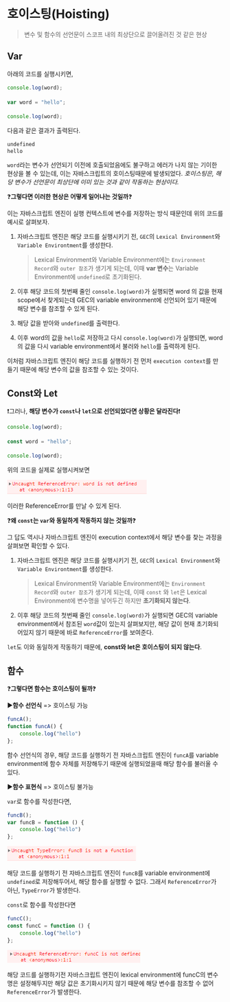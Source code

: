 # 호이스팅(Hoisting)

> 변수 및 함수의 선언문이 스코프 내의 최상단으로 끌어올려진 것 같은 현상



## Var

아래의 코드를 실행시키면,

```javascript
console.log(word);

var word = "hello";

console.log(word);
```

다음과 같은 결과가 출력된다.

```
undefined
hello
```

`word`라는 변수가 선언되기 이전에 호출되었음에도 불구하고 에러가 나지 않는 기이한 현상을 볼 수 있는데, 이는 자바스크립트의 호이스팅때문에 발생되었다. *호이스팅은, 해당 변수가 선언문이 최상단에 이미 있는 것과 같이 작동하는 현상이다.*



❓**그렇다면 이러한 현상은 어떻게 일어나는 것일까**❓

이는 자바스크립트 엔진이 실행 컨텍스트에 변수를 저장하는 방식 때문인데 위의 코드를 예시로 살펴보자.

1. 자바스크립트 엔진은 해당 코드를 실행시키기 전,  `GEC`의 `Lexical Environment`와 `Variable Environtment`를 생성한다.

   >  Lexical Environment와 Variable Environment에는 `Environment Record`와 `outer 참조`가 생기게 되는데, 이때 **var 변수**는 Variable Environment에 `undefined`로 초기화된다.

2. 이후 해당 코드의 첫번째 줄인 `console.log(word)`가 실행되면 word 의 값을 현재 scope에서 찾게되는데 GEC의 variable environment에 선언되어 있기 때문에 해당 변수를 참조할 수 있게 된다.

3. 해당 값을 받아와 `undefined`를 출력한다.

4. 이후 word의 값을 `hello`로 저장하고 다시 `console.log(word)`가 실행되면, word의 값을 다시 variable environment에서 불러와 `hello`를 출력하게 된다.

이처럼 자바스크립트 엔진이 해당 코드를 실행하기 전 먼저 `execution context`를 만들기 때문에 해당 변수의 값을 참조할 수 있는 것이다.



## Const와 Let

❗그러나, **해당 변수가 `const`나 `let`으로 선언되었다면 상황은 달라진다**❗

```javascript
console.log(word);

const word = "hello";

console.log(word);
```

위의 코드을 실제로 실행시켜보면 

![image-20230329153720379](assets/image-20230329153720379.png)

이러한 ReferenceError를 만날 수 있게 된다. 

❓**왜 `const`는 `var`와 동일하게 작동하지 않는 것일까**❓

그 답도 역시나 자바스크립트 엔진이 execution context에서 해당 변수를 찾는 과정을 살펴보면 확인할 수 있다.

1. 자바스크립트 엔진은 해당 코드를 실행시키기 전,  `GEC`의 `Lexical Environment`와 `Variable Environtment`를 생성한다.

   >  Lexical Environment와 Variable Environment에는 `Environment Record`와 `outer 참조`가 생기게 되는데, 이때 `const` 와 `let`은 Lexical Environment에 변수명을 넣어두긴 하지만 **초기화되지 않는다**.

2. 이후 해당 코드의 첫번째 줄인 `console.log(word)`가 실행되면 GEC의 variable environment에서 참조된 `word`값이 있는지 살펴보지만, 해당 값이 현재 초기화되어있지 않기 때문에 바로 `ReferenceError`를 보여준다.

`let`도 이와 동일하게 작동하기 때문에, **const와 let은 호이스팅이 되지 않는다**.



## 함수

❓**그렇다면 함수는 호이스팅이 될까**❓

▶️**함수 선언식** => 호이스팅 가능

```javascript
funcA();
function funcA() {
    console.log("hello")
};
```

함수 선언식의 경우, 해당 코드를 실행하기 전 자바스크립트 엔진이 `funcA`를 variable environment에 함수 자체를 저장해두기 때문에 실행되었을때 해당 함수를 불러올 수 있다.



▶️**함수 표현식** => 호이스팅 불가능

`var`로 함수를 작성한다면,

```javascript
funcB();
var funcB = function () {
    console.log("hello")
};
```

![image-20230329155749731](assets/image-20230329155749731.png)

해당 코드를 실행하기 전 자바스크립트 엔진이 `funcB`를 variable environment에 `undefined`로 저장해두어서, 해당 함수를 실행할 수 없다. 그래서 `ReferenceError`가 아닌, `TypeError`가 발생한다.



`const`로 함수를 작성한다면

```javascript
funcC();
const funcC = function () {
    console.log("hello")
};
```

![image-20230329155856118](assets/image-20230329155856118.png)

해당 코드를 실행하기전 자바스크립트 엔진이 lexical environment에 funcC의 변수명은 설정해두지만 해당 값은 초기화시키지 않기 때문에 해당 변수를 참조할 수 없어 `ReferenceError`가 발생한다.

